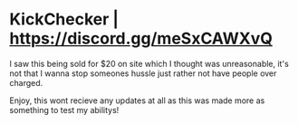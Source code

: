 # KickChecker | https://discord.gg/meSxCAWXvQ
I saw this being sold for $20 on site which I thought was unreasonable, it's not that I wanna stop someones hussle just rather not have people over charged.

Enjoy, this wont recieve any updates at all as this was made more as something to test my abilitys!


